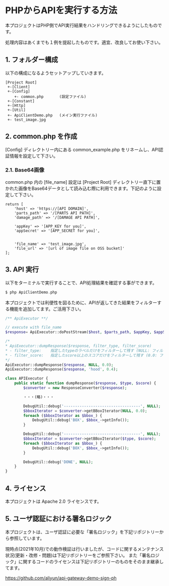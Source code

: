 # PHPからAPIを実行する方法

本プロジェクトはPHP側でAPI実行結果をハンドリングできるようにしたものです。

処理内容はあくまでも１例を提起したものです。適宜、改良してお使い下さい。

## 1. フォルダー構成

以下の構成になるようセットアップしていきます。

```
[Project Root]
 +-[Client]
 +-[Config]
    +- common.php       (設定ファイル)
 +-[Constant]
 +-[Http]
 +-[Util]
 +- ApiClientDemo.php	(メイン実行ファイル)
 +- test_image.jpg
```

## 2. common.php を作成

[Config] ディレクトリー内にある common_example.php をリネームし、API認証情報を設定して下さい。

### 2.1. Base64画像

common.php 内の [file_name] 設定は [Project Root] ディレクトリー直下に置かれた画像をBase64データとして読み込む際に利用できます。下記のように設定して下さい。

```
return [
    'host' => 'https://[API DOMAIN]',
    'parts_path' => '/[PARTS API PATH]',
    'damage_path' => '/[DAMAGE API PATH]',

    'appKey' => '[APP_KEY for you]',
    'appSecret' => '[APP_SECRET for you]',


    'file_name' => 'test_image.jpg',
    'file_url' => '[url of image file on OSS bucket]'
];
```

## 3. API 実行

以下をターミナルで実行することで、API処理結果を確認する事ができます。
``` php
$ php ApiClientDemo.php
```

本プロジェクトでは利便性を図るために、APIが返してきた結果をフィルターする機能を追加してます。ご活用下さい。

``` php
/** ApiExecutor **/

// execute with file_name
$response= ApiExecutor::doPostStream($host, $parts_path, $appKey, $appSecret, $file_name, NULL);

/*
* ApiExecutor::dumpResponse($response, filter_type, filter_score)
* - filter_type:    指定したtypeのラベルだけをフィルターして残す (NULL: フィルターなし)
* - filter_score:   指定したscore以上のスコアだけをフィルターして残す (0.0: フィルターなし)
*/
ApiExecutor::dumpResponse($response, NULL, 0.0);
ApiExecutor::dumpResponse($response, 'hood', 0.4);

class APIExecutor {
	public static function dumpResponse($response, $type, $score) {
		$converter = new ResponseConverter($response);

        ・・・(略)・・・

		DebugUtil::debug('----------------------------------', NULL);
		$bboxIterator = $converter->getBBoxIterator(NULL, 0.0);         // フィルターなし結果を出力
		foreach ($bboxIterator as $bbox_) {
			DebugUtil::debug('BOX', $bbox_->getInfo());
		}

		DebugUtil::debug('----------------------------------', NULL);
		$bboxIterator = $converter->getBBoxIterator($type, $score);     // フィルター後の結果を出力
		foreach ($bboxIterator as $bbox_) {
			DebugUtil::debug('BOX', $bbox_->getInfo());
		}

		DebugUtil::debug('DONE', NULL);
	}
}
```

## 4. ライセンス

本プロジェクトは Apache 2.0 ライセンスです。

## 5. ユーザ認証における署名ロジック

本プロジェクトは、ユーザ認証に必要な「署名ロジック」を下記リポジトリーから参照しています。

現時点(2021年10月)での動作検証は行いましたが、コードに関するメンテナンス状況(更新・改修・問題)は下記リポジトリーをご参照下さい。
また「署名ロジック」に関するコードのライセンスは下記リポジトリーのものをそのまま継承してます。

https://github.com/aliyun/api-gateway-demo-sign-ph